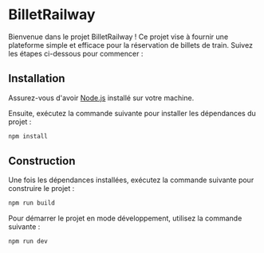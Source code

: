 # BilletRailway

Bienvenue dans le projet BilletRailway ! Ce projet vise à fournir une plateforme simple et efficace pour la réservation de billets de train. Suivez les étapes ci-dessous pour commencer :

## Installation

Assurez-vous d'avoir [Node.js](https://nodejs.org/) installé sur votre machine. 

Ensuite, exécutez la commande suivante pour installer les dépendances du projet :

```bash
npm install
```

## Construction

Une fois les dépendances installées, exécutez la commande suivante pour construire le projet :

```bash
npm run build
```

Pour démarrer le projet en mode développement, utilisez la commande suivante :

```bash
npm run dev
```
